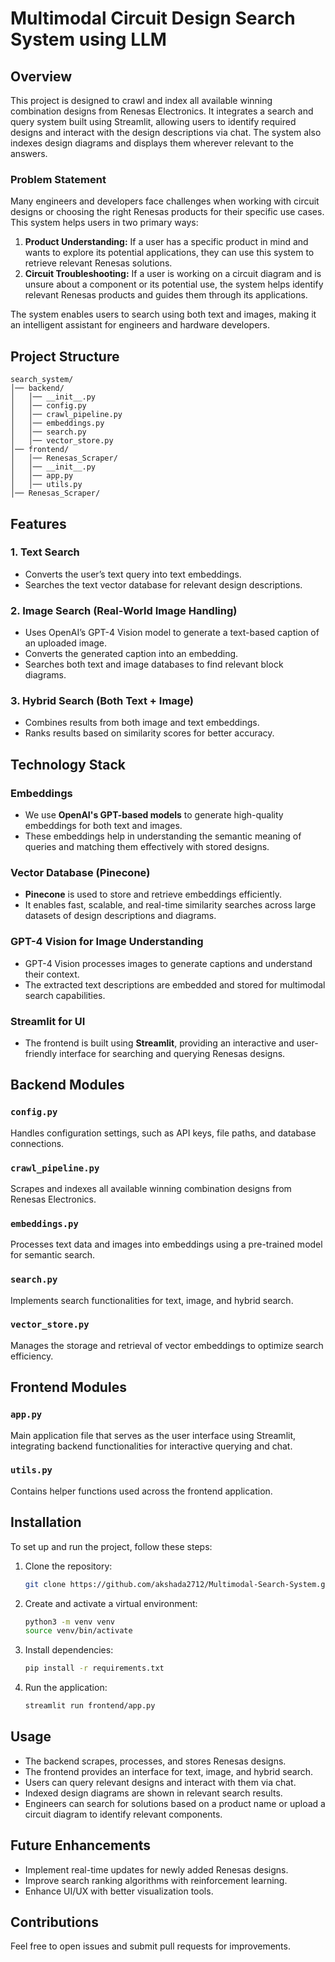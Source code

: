 # Multimodal Circuit Design Search System using LLM

## Overview
This project is designed to crawl and index all available winning combination designs from Renesas Electronics. It integrates a search and query system built using Streamlit, allowing users to identify required designs and interact with the design descriptions via chat. The system also indexes design diagrams and displays them wherever relevant to the answers.

### Problem Statement
Many engineers and developers face challenges when working with circuit designs or choosing the right Renesas products for their specific use cases. This system helps users in two primary ways:
1. **Product Understanding:** If a user has a specific product in mind and wants to explore its potential applications, they can use this system to retrieve relevant Renesas solutions.
2. **Circuit Troubleshooting:** If a user is working on a circuit diagram and is unsure about a component or its potential use, the system helps identify relevant Renesas products and guides them through its applications.

The system enables users to search using both text and images, making it an intelligent assistant for engineers and hardware developers.

## Project Structure
```
search_system/
│── backend/
│   │── __init__.py
│   │── config.py
│   │── crawl_pipeline.py
│   │── embeddings.py
│   │── search.py
│   │── vector_store.py
│── frontend/
│   │── Renesas_Scraper/
│   │── __init__.py
│   │── app.py
│   │── utils.py
│── Renesas_Scraper/
```

## Features
### 1. Text Search
- Converts the user’s text query into text embeddings.
- Searches the text vector database for relevant design descriptions.

### 2. Image Search (Real-World Image Handling)
- Uses OpenAI’s GPT-4 Vision model to generate a text-based caption of an uploaded image.
- Converts the generated caption into an embedding.
- Searches both text and image databases to find relevant block diagrams.

### 3. Hybrid Search (Both Text + Image)
- Combines results from both image and text embeddings.
- Ranks results based on similarity scores for better accuracy.

## Technology Stack

### **Embeddings**
- We use **OpenAI's GPT-based models** to generate high-quality embeddings for both text and images.
- These embeddings help in understanding the semantic meaning of queries and matching them effectively with stored designs.

### **Vector Database (Pinecone)**
- **Pinecone** is used to store and retrieve embeddings efficiently.
- It enables fast, scalable, and real-time similarity searches across large datasets of design descriptions and diagrams.

### **GPT-4 Vision for Image Understanding**
- GPT-4 Vision processes images to generate captions and understand their context.
- The extracted text descriptions are embedded and stored for multimodal search capabilities.

### **Streamlit for UI**
- The frontend is built using **Streamlit**, providing an interactive and user-friendly interface for searching and querying Renesas designs.

## Backend Modules

### `config.py`
Handles configuration settings, such as API keys, file paths, and database connections.

### `crawl_pipeline.py`
Scrapes and indexes all available winning combination designs from Renesas Electronics.

### `embeddings.py`
Processes text data and images into embeddings using a pre-trained model for semantic search.

### `search.py`
Implements search functionalities for text, image, and hybrid search.

### `vector_store.py`
Manages the storage and retrieval of vector embeddings to optimize search efficiency.

## Frontend Modules

### `app.py`
Main application file that serves as the user interface using Streamlit, integrating backend functionalities for interactive querying and chat.

### `utils.py`
Contains helper functions used across the frontend application.

## Installation
To set up and run the project, follow these steps:

1. Clone the repository:
   ```bash
   git clone https://github.com/akshada2712/Multimodal-Search-System.git
   ```
2. Create and activate a virtual environment:
   ```bash
   python3 -m venv venv
   source venv/bin/activate 
   ```
3. Install dependencies:
   ```bash
   pip install -r requirements.txt
   ```
4. Run the application:
   ```bash
   streamlit run frontend/app.py
   ```

## Usage
- The backend scrapes, processes, and stores Renesas designs.
- The frontend provides an interface for text, image, and hybrid search.
- Users can query relevant designs and interact with them via chat.
- Indexed design diagrams are shown in relevant search results.
- Engineers can search for solutions based on a product name or upload a circuit diagram to identify relevant components.

## Future Enhancements
- Implement real-time updates for newly added Renesas designs.
- Improve search ranking algorithms with reinforcement learning.
- Enhance UI/UX with better visualization tools.

## Contributions
Feel free to open issues and submit pull requests for improvements.

